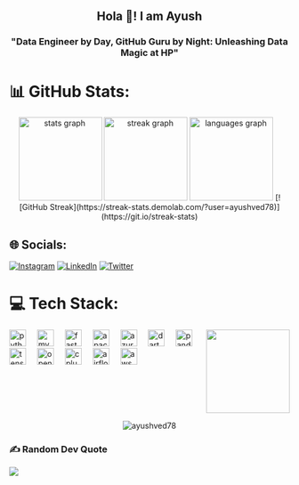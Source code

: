 <h2 align="center">Hola 👋! I am Ayush</h2>
<h3 align="center">"Data Engineer by Day, GitHub Guru by Night: Unleashing Data Magic at HP"</h3>

# 📊 GitHub Stats:
<div align="center">
  <img src="https://github-readme-stats.vercel.app/api?username=ayushved78&hide_title=false&hide_rank=false&show_icons=true&include_all_commits=true&count_private=true&disable_animations=false&theme=dracula&locale=en&hide_border=false" height="150" alt="stats graph"  />
  <img src="https://github-readme-streak-stats.herokuapp.com/?user=ayushved78&theme=dark&hide_border=false" height="150" alt="streak graph" />
  <img src="https://github-readme-stats.vercel.app/api/top-langs?username=ayushved78&locale=en&hide_title=false&layout=compact&card_width=320&langs_count=5&theme=dracula&hide_border=false" height="150" alt="languages graph"  />
  [![GitHub Streak](https://streak-stats.demolab.com/?user=ayushved78)](https://git.io/streak-stats)
</div>

###

## 🌐 Socials:
[![Instagram](https://img.shields.io/badge/Instagram-%23E4405F.svg?logo=Instagram&logoColor=white)](https://instagram.com/ayush.singh78) [![LinkedIn](https://img.shields.io/badge/LinkedIn-%230077B5.svg?logo=linkedin&logoColor=white)](https://linkedin.com/in/ayushsingh78) [![Twitter](https://img.shields.io/badge/Twitter-%231DA1F2.svg?logo=Twitter&logoColor=white)](https://twitter.com/ayush_singh78) 


# 💻 Tech Stack:
<img align="right" height="150" src="https://media.discordapp.net/attachments/1113600847155318844/1118176062321479710/7wv74skyjki71.jpeg?ex=65f9989b&is=65e7239b&hm=a48e3b4dd8bd1e55898e3b2f9f76aa2fcef22866129d644b410cdfde946c505e&=&format=webp&width=752&height=395"  />
<div align="left">
  <img src="https://cdn.jsdelivr.net/gh/devicons/devicon/icons/python/python-original.svg" height="30" alt="python logo"  />
  <img width="12" />
  <img src="https://cdn.jsdelivr.net/gh/devicons/devicon/icons/mysql/mysql-original.svg" height="30" alt="mysql logo"  />
  <img width="12" />
  <img src="https://cdn.jsdelivr.net/gh/devicons/devicon/icons/fastapi/fastapi-original.svg" height="30" alt="fastapi logo"  />
  <img width="12" />
  <img src="https://cdn.jsdelivr.net/gh/devicons/devicon/icons/apachekafka/apachekafka-original.svg" height="30" alt="apachekafka logo"  />
  <img width="12" />
  <img src="https://cdn.jsdelivr.net/gh/devicons/devicon/icons/azure/azure-original.svg" height="30" alt="azure logo"  />
  <img width="12" />
  <img src="https://cdn.jsdelivr.net/gh/devicons/devicon/icons/dart/dart-original.svg" height="30" alt="dart logo"  />
  <img width="12" />
  <img src="https://cdn.jsdelivr.net/gh/devicons/devicon/icons/pandas/pandas-original.svg" height="30" alt="pandas logo"  />
  <img width="12" />
  <img src="https://cdn.jsdelivr.net/gh/devicons/devicon/icons/tensorflow/tensorflow-original.svg" height="30" alt="tensorflow logo"  />
  <img width="12" />
  <img src="https://cdn.jsdelivr.net/gh/devicons/devicon/icons/opencv/opencv-original.svg" height="30" alt="opencv logo"  />
  <img width="12" />
  <img src="https://cdn.jsdelivr.net/gh/devicons/devicon/icons/cplusplus/cplusplus-original.svg" height="30" alt="cplusplus logo"  />
  <img width="12" />
  <img src="https://cdn.jsdelivr.net/gh/devicons/devicon@latest/icons/apacheairflow/apacheairflow-original.svg" height="30" alt="airflow logo"  />   
  <img width="12" />
  <img src="https://cdn.jsdelivr.net/gh/devicons/devicon@latest/icons/amazonwebservices/amazonwebservices-original-wordmark.svg" height="30" alt="aws logo" />          
</div>


###

<br clear="both">
<p align="center"> <img src="https://komarev.com/ghpvc/?username=ayushved78&label=Profile%20views&color=0e75b6&style=flat" alt="ayushved78" /> </p>

### ✍️ Random Dev Quote
![](https://quotes-github-readme.vercel.app/api?type=horizontal&theme=radical)
